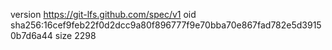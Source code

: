 version https://git-lfs.github.com/spec/v1
oid sha256:16cef9feb22f0d2dcc9a80f896777f9e70bba70e867fad782e5d39150b7d6a44
size 2298
